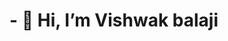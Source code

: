 # - 👋 Hi, I’m Vishwak balaji


<!---
Vishwakbalaji/Vishwakbalaji is a ✨ special ✨ repository because its `README.md` (this file) appears on your GitHub profile.
You can click the Preview link to take a look at your changes.
--->
